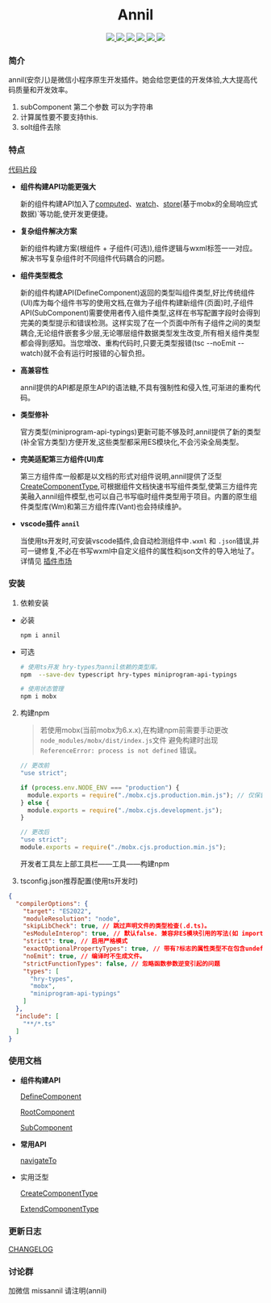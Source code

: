 <h1 align="center">Annil</h1>

<p align="center">
<a href="https://www.npmjs.com/package/annil" >
 <img src="https://img.shields.io/npm/v/annil?style=flat"/>
</a>
<a href="https://github.com/missannil/annil/blob/main/.github/workflows/test.yml" >
 <img src="https://github.com/missannil/annil/actions/workflows/test.yml/badge.svg?branch=miss"/>
 </a>
<a href="https://github.com/missannil/annil/blob/main/.github/workflows/release-please.yml" >
 <img src="https://github.com/missannil/annil/actions/workflows/release-please.yml/badge.svg?branch=main"/>
 </a>
<a href="https://github.com/missannil/annil/blob/main/LICENSE" >
 <img src="https://img.shields.io/github/license/missannil/annil"/>
 </a>
<a href="https://codecov.io/gh/missannil/annil" >
 <img src="https://codecov.io/gh/missannil/annil/graph/badge.svg?token=4CFCHGST79"/>
 </a>
<a href="https://www.npmjs.com/package/annil" >
<img src="https://img.shields.io/npm/dependency-version/annil/dev/typescript"/>
</a>
</p>

### 简介

annil(安奈儿)是微信小程序原生开发插件。她会给您更佳的开发体验,大大提高代码质量和开发效率。

1. subComponent 第二个参数 可以为字符串
2. 计算属性要不要支持this.
3. solt组件去除

### 特点

[代码片段](https://developers.weixin.qq.com/s/kRjkFlme7nTV)

- **组件构建API功能更强大**

  新的组件构建API加入了[computed](./doc/demo/computed.md)、[watch](./doc/demo/watch.md)、[store](./doc/demo/store.md)(基于mobx的全局响应式数据)`等功能,使开发更便捷。

- **复杂组件解决方案**

  新的组件构建方案(根组件 + 子组件(可选)),组件逻辑与wxml标签一一对应。解决书写复杂组件时不同组件代码耦合的问题。

- **组件类型概念**

  新的组件构建API(DefineComponent)返回的类型叫组件类型,好比传统组件(UI)库为每个组件书写的使用文档,在做为子组件构建新组件(页面)时,子组件API(SubComponent)需要使用者传入组件类型,这样在书写配置字段时会得到完美的类型提示和错误检测。这样实现了在一个页面中所有子组件之间的类型耦合,无论组件嵌套多少层,无论哪层组件数据类型发生改变,所有相关组件类型都会得到感知。当您增改、重构代码时,只要无类型报错(tsc --noEmit --watch)就不会有运行时报错的心智负担。

- **高兼容性**

  annil提供的API都是原生API的语法糖,不具有强制性和侵入性,可渐进的重构代码。

- **类型修补**

  官方类型(miniprogram-api-typings)更新可能不够及时,annil提供了新的类型(补全官方类型)方便开发,这些类型都采用ES模块化,不会污染全局类型。

- **完美适配第三方组件(UI)库**

  第三方组件库一般都是以文档的形式对组件说明,annil提供了泛型[CreateComponentType](./src/types/CreateComponentType.ts),可根据组件文档快速书写组件类型,使第三方组件完美融入annil组件模型,也可以自己书写临时组件类型用于项目。内置的原生组件类型库(Wm)和第三方组件库(Vant)也会持续维护。

- **vscode插件 `annil`**

  当使用ts开发时,可安装vscode插件,会自动检测组件中`.wxml` 和 `.json`错误,并可一键修复,不必在书写wxml中自定义组件的属性和json文件的导入地址了。详情见 [插件市场](https://marketplace.visualstudio.com/items?itemName=missannil.vscode-annil)

### 安装

1. 依赖安装

- 必装

  ```bash
  npm i annil
  ```

- 可选

  ```bash
  # 使用ts开发 hry-types为annil依赖的类型库。
  npm  --save-dev typescript hry-types miniprogram-api-typings
  ```

  ```bash
  # 使用状态管理 
  npm i mobx
  ```

2. 构建npm

   > 若使用mobx(当前mobx为6.x.x),在构建npm前需要手动更改`node_modules/mobx/dist/index.js`文件
   > 避免构建时出现 `ReferenceError: process is not defined` 错误。
   ```js
   // 更改前
   "use strict";

   if (process.env.NODE_ENV === "production") {
     module.exports = require("./mobx.cjs.production.min.js"); // 仅保留这行即可
   } else {
     module.exports = require("./mobx.cjs.development.js");
   }
   ```
   ```js
   // 更改后
   "use strict";
   module.exports = require("./mobx.cjs.production.min.js");
   ```

   开发者工具左上部工具栏——工具——构建npm
3. tsconfig.json推荐配置(使用ts开发时)

```json
{
  "compilerOptions": {
    "target": "ES2022",
    "moduleResolution": "node",
    "skipLibCheck": true, // 跳过声明文件的类型检查(.d.ts)。
    "esModuleInterop": true, // 默认false. 兼容非ES模块引用的写法(如 import type mobx from 'mobx'等).
    "strict": true, // 启用严格模式
    "exactOptionalPropertyTypes": true, // 带有?标志的属性类型不在包含undefined类型
    "noEmit": true, // 编译时不生成文件。
    "strictFunctionTypes": false, // 忽略函数参数逆变引起的问题
    "types": [
      "hry-types",
      "mobx",
      "miniprogram-api-typings"
    ]
  },
  "include": [
    "**/*.ts"
  ]
}
```

### 使用文档

- **组件构建API**

  [DefineComponent](./doc/api/DefineComponent.md)

  [RootComponent](./doc/api/RootComponent.md)

  [SubComponent](./doc/api/SubComponent.md)

- **常用API**

  [navigateTo](./doc/api/wxSugar.md)

- 实用泛型

  [CreateComponentType](./src/types/CreateComponentType.ts)

  [ExtendComponentType](./src/types/ExtendComponentType.ts)

### 更新日志

[CHANGELOG](./CHANGELOG.md)

### 讨论群

加微信 missannil 请注明(annil)
